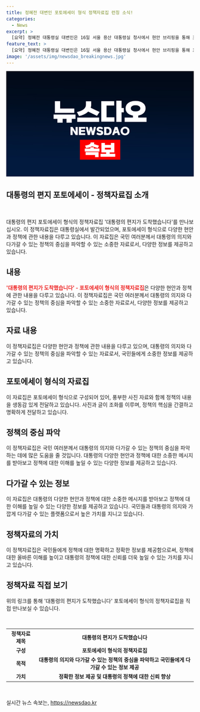 ```yaml
---
title: 정혜전 대변인 포토에세이 형식 정책자료집 런칭 소식!
categories:
  - News
excerpt: >
  [요약] 정혜전 대통령실 대변인은 16일 서울 용산 대통령실 청사에서 현안 브리핑을 통해 포토에세이 형식의 정책자료집 대통령의 편지가 도착했습니다를 소개했다. 해당 자료집은 향후 총선과 대선에 대비한 정책방향과 대통령의 다양한 의견을 담고 있다. (150자)
feature_text: >
  [요약] 정혜전 대통령실 대변인은 16일 서울 용산 대통령실 청사에서 현안 브리핑을 통해 포토에세이 형식의 정책자료집 대통령의 편지가 도착했습니다를 소개했다. 해당 자료집은 향후 총선과 대선에 대비한 정책방향과 대통령의 다양한 의견을 담고 있다. (150자)
image: '/assets/img/newsdao_breakingnews.jpg'
---
```


<p><img src="/assets/img/newsdao_breakingnews.jpg" alt="pcversion 속보" /></p>

<h2>대통령의 편지 포토에세이 - 정책자료집 소개</h2>

<p data-ke-size="size16">&nbsp;</p>

<p>대통령의 편지 포토에세이 형식의 정책자료집 '대통령의 편지가 도착했습니다'를 만나보십시오. 이 정책자료집은 대통령실에서 발간되었으며, 포토에세이 형식으로 다양한 현안과 정책에 관한 내용을 다루고 있습니다. 이 자료집은 국민 여러분께서 대통령의 의지와 다가갈 수 있는 정책의 중심을 파악할 수 있는 소중한 자료로서, 다양한 정보를 제공하고 있습니다.</p>

<h2 data-ke-size="size26">내용</h2>

<p data-ke-size="size16"><b><span style="color: #ee2323;">'대통령의 편지가 도착했습니다' - 포토에세이 형식의 정책자료집</span></b>은 다양한 현안과 정책에 관한 내용을 다루고 있습니다. 이 정책자료집은 국민 여러분께서 대통령의 의지와 다가갈 수 있는 정책의 중심을 파악할 수 있는 소중한 자료로서, 다양한 정보를 제공하고 있습니다.</p>

<h2 data-ke-size="size26">자료 내용</h2>

<p data-ke-size="size16">이 정책자료집은 다양한 현안과 정책에 관한 내용을 다루고 있으며, 대통령의 의지와 다가갈 수 있는 정책의 중심을 파악할 수 있는 자료로서, 국민들에게 소중한 정보를 제공하고 있습니다.</p>

<h2 data-ke-size="size26">포토에세이 형식의 자료집</h2>

<p data-ke-size="size16">이 자료집은 포토에세이 형식으로 구성되어 있어, 풍부한 사진 자료와 함께 정책의 내용을 생동감 있게 전달하고 있습니다. 사진과 글이 조화를 이루며, 정책의 핵심을 간결하고 명확하게 전달하고 있습니다.</p>

<h2 data-ke-size="size26">정책의 중심 파악</h2>

<p data-ke-size="size16">이 정책자료집은 국민 여러분께서 대통령의 의지와 다가갈 수 있는 정책의 중심을 파악하는 데에 많은 도움을 줄 것입니다. 대통령의 다양한 현안과 정책에 대한 소중한 메시지를 받아보고 정책에 대한 이해를 높일 수 있는 다양한 정보를 제공하고 있습니다.</p>

<h2 data-ke-size="size26">다가갈 수 있는 정보</h2>

<p data-ke-size="size16">이 자료집은 대통령의 다양한 현안과 정책에 대한 소중한 메시지를 받아보고 정책에 대한 이해를 높일 수 있는 다양한 정보를 제공하고 있습니다. 국민들과 대통령의 의지와 가깝게 다가갈 수 있는 플랫폼으로서 높은 가치를 지니고 있습니다.</p>

<h2 data-ke-size="size26">정책자료의 가치</h2>

<p data-ke-size="size16">이 정책자료집은 국민들에게 정책에 대한 명확하고 정확한 정보를 제공함으로써, 정책에 대한 올바른 이해를 높이고 대통령의 정책에 대한 신뢰를 더욱 높일 수 있는 가치를 지니고 있습니다.</p>

<h2 data-ke-size="size26">정책자료 직접 보기</h2>

<p data-ke-size="size16">위의 링크를 통해 '대통령의 편지가 도착했습니다' 포토에세이 형식의 정책자료집을 직접 만나보실 수 있습니다.</p>

<p data-ke-size="size16">&nbsp;</p>

<table>
<tbody>
<tr>
<td style="text-align: center; height: 17px;"><b>정책자료 제목</b></td>
<td style="text-align: center; height: 17px;"><b>대통령의 편지가 도착했습니다</b></td>
</tr>
<tr>
<td style="text-align: center; height: 17px;"><b>구성</b></td>
<td style="text-align: center; height: 17px;"><b>포토에세이 형식의 정책자료집</b></td>
</tr>
<tr>
<td style="text-align: center; height: 17px;"><b>목적</b></td>
<td style="text-align: center; height: 17px;"><b>대통령의 의지와 다가갈 수 있는 정책의 중심을 파악하고 국민들에게 다가갈 수 있는 정보 제공</b></td>
</tr>
<tr>
<td style="text-align: center; height: 17px;"><b>가치</b></td>
<td style="text-align: center; height: 17px;"><b>정확한 정보 제공 및 대통령의 정책에 대한 신뢰 향상</b></td>
</tr>
</tbody>
</table>

<p data-ke-size="size16">&nbsp;</p>
실시간 뉴스 속보는, <a href="https://newsdao.kr" rel="dofollow">https://newsdao.kr</a>


